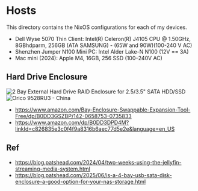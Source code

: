 # Hosts

This directory contains the NixOS configurations for each of my devices.

- Dell Wyse 5070 Thin Client: Intel(R) Celeron(R) J4105 CPU @ 1.50GHz, 8GBhdparm, 256GB (ATA SAMSUNG) - (65W and 90W)(100-240 V AC)
- Shenzhen Jumper N100 Mini PC: Intel Alder Lake-N N100 (12V == 3A)
- Mac mini (2024): Apple M4, 16GB, 256 SSD (100–240V AC)

## Hard Drive Enclosure

![2 Bay External Hard Drive RAID Enclosure for 2.5/3.5" SATA HDD/SSD](https://www.cenmate.com/uploads/allimg/20240314/1-24031415414A49.jpg)
![Orico 9528RU3 - China](https://antec.vn/media/product/348_9528ru3_1.png)

- https://www.amazon.com/Bay-Enclosure-Swappable-Expansion-Tool-Free/dp/B0DD3GSZBP/142-0658753-0735833
- https://www.amazon.com/dp/B0DD3DPD4M?linkId=c826835e3c0f4f9a8316b6aec77d5e2e&language=en_US

## Ref

- https://blog.patshead.com/2024/04/two-weeks-using-the-jellyfin-streaming-media-system.html
- https://blog.patshead.com/2025/06/is-a-4-bay-usb-sata-disk-enclosure-a-good-option-for-your-nas-storage.html
